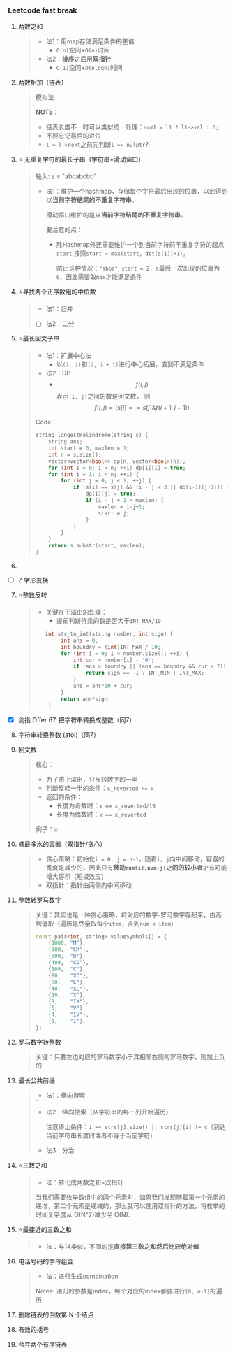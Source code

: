 ### Leetcode fast break

1. 两数之和

   > - 法1：用map存储满足条件的差值
   >   - `O(n)`空间+`O(n)`时间
   > - 法2：**排序**之后用**双指针**
   >   - `O(1)`空间+`O(nlogn)`时间

2. 两数相加（链表）

   > 模拟法
   >
   > **NOTE：**
   >
   > - 链表长度不一时可以类似统一处理：`num1 = l1 ? l1->val : 0;`
   > - 不要忘记最后的进位
   > - `l = l->next`之前先判断`l == nulptr`?

3. :star: 无重复字符的最长子串（字符串+滑动窗口）

   > 输入: s = "abcabcbb"
   >
   > - 法1：维护一个hashmap，存储每个字符最后出现的位置，以此得到以**当前字符结尾的不重复字符串**。
   >
   >   滑动窗口维护的是以**当前字符结尾的不重复字符串**。
   >
   >   要注意的点：
   >
   >   - 除Hashmap外还需要维护一个到当前字符前不重复字符的起点`start`,按照`start = max(start, dct[s[i]]+1)`。
   >
   >     防止这种情况：`"abba"`, `start = 2`，`a`最后一次出现的位置为`0`，因此需要取`max`才能满足条件

4. :star:寻找两个正序数组的中位数

   > - 法1：归并
   >
   > - [ ] 法2：二分

5. :star:最长回文子串

   > - 法1：扩展中心法
   >   - 以`(i, i)`和`(i, i + 1)`进行中心拓展，直到不满足条件
   > - 法2：DP
   >   - $$f(i, j)$$表示`[i, j]`之间的数是回文数， 则$$f(i, j) = (s[i] == s[j] \& f(i+1, j-1))$$
   >
   > Code：
   >
   > ```c++
   > string longestPalindrome(string s) {
   >     string ans;
   >     int start = 0, maxlen = 1;
   >     int n = s.size();
   >     vector<vector<bool>> dp(n, vector<bool>(n));
   >     for (int i = 0; i < n; ++i) dp[i][i] = true;
   >     for (int i = 1; i < n; ++i) {
   >         for (int j = 0; j < i; ++j) {
   >             if (s[i] == s[j] && (i - j < 3 || dp[i-1][j+1])) { // 此处i - j < 3其实导致不用初始化dp数组
   >                 dp[i][j] = true;
   >                 if (i - j + 1 > maxlen) {
   >                     maxlen = i-j+1;
   >                     start = j;
   >                 } 
   >             }
   >         }
   >     }
   >     return s.substr(start, maxlen);
   > }
   > ```

6. 

- [ ] Z 字形变换

7. :star:整数反转

   > - 关键在于溢出的处理：
   >   - 提前判断待乘的数是否大于`INT_MAX/10`
   >
   > ```c++
   > 	int str_to_int(string number, int sign) {
   >         int ans = 0;
   >         int boundry = (int)INT_MAX / 10;
   >         for (int i = 0; i < number.size(); ++i) {
   >             int cur = number[i] - '0';
   >             if (ans > boundry || (ans == boundry && cur > 7)) {
   >                 return sign == -1 ? INT_MIN : INT_MAX;
   >             }
   >             ans = ans*10 + cur;
   >         }
   >         return ans*sign;
   >     }
   > ```

- [x] 剑指 Offer 67. 把字符串转换成整数（同7）

8. 字符串转换整数 (atoi)（同7）

9. 回文数

   > 核心：
   >
   > - 为了防止溢出，只反转数字的一半
   > - 判断反转一半的条件：`x_reverted >= x`
   > - 返回的条件：
   >   - 长度为奇数时：`x == x_reverted/10`
   >   - 长度为偶数时：`x == x_reverted`
   >
   > 例子：<img src="https://assets.leetcode-cn.com/solution-static/9/9_fig1.png" style="zoom: 50%;" />

11. 盛最多水的容器（双指针/贪心）

    > - 贪心策略：初始化`i = 0, j = n-1`，随着`i, j`向中间移动，容器的宽度是减少的，因此只有**移动`num[i],num[j]`之间的较小者**才有可能增大容积（短板效应）
    > - 双指针：指针由两侧向中间移动

12. 整数转罗马数字

    > 关键：其实也是一种贪心策略，将对应的数字-罗马数字存起来，由高到低取（遍历是尽量取每个`item`，直到```num < item```）
    >
    > ```c++
    > const pair<int, string> valueSymbols[] = {
    >     {1000, "M"},
    >     {900,  "CM"},
    >     {500,  "D"},
    >     {400,  "CD"},
    >     {100,  "C"},
    >     {90,   "XC"},
    >     {50,   "L"},
    >     {40,   "XL"},
    >     {10,   "X"},
    >     {9,    "IX"},
    >     {5,    "V"},
    >     {4,    "IV"},
    >     {1,    "I"},
    > };
    > ```

13. 罗马数字转整数

    > 关键：只要左边对应的罗马数字小于其相邻右侧的罗马数字，则加上负的

14. 最长公共前缀

    > - 法1：横向搜索
    >
    > <img src="https://assets.leetcode-cn.com/solution-static/14/14_fig1.png" style="zoom: 25%;" />
    >
    > - 法2：纵向搜索（从字符串的每一列开始遍历）
    >
    >   注意终止条件：`i == strs[j].size() || strs[j][i] != c`（到达当前字符串长度时或者不等于当前字符）
    >
    > - 法3：分治

14. :star:三数之和

    > - 法：转化成两数之和+双指针
    >
    > 当我们需要枚举数组中的两个元素时，如果我们发现随着第一个元素的递增，第二个元素是递减的，那么就可以使用双指针的方法，将枚举的时间复杂度从 O(N^2)减少至 O(N).

15. :star:最接近的三数之和

    > - 法：与14类似，不同的是**直接算三数之和然后比较绝对值**

17. 电话号码的字母组合

    > - 法：递归生成combination
    >
    > Notes: 递归的参数是index，每个对应的index都要进行`[0, n-1]`的遍历

19. 删除链表的倒数第 N 个结点
20. 有效的括号
21. 合并两个有序链表